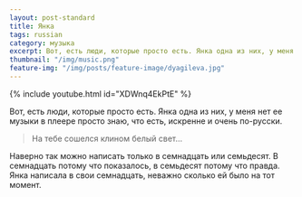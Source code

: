 ```yaml
---
layout: post-standard
title: Янка
tags: russian
category: музыка
excerpt: Вот, есть люди, которые просто есть. Янка одна из них, у меня нет ее музыки в плеере просто знаю, что от души, искренне и очень по-русски.
thumbnail: "/img/music.png"
feature-img: "/img/posts/feature-image/dyagileva.jpg"
---
```



{% include youtube.html id="XDWnq4EkPtE" %}

Вот, есть люди, которые просто есть. Янка одна из них, у меня нет ее музыки в плеере просто знаю, что есть, искренне и очень по-русски.
<blockquote><p>На тебе сошелся клином белый свет…</p></blockquote>

<!-- Дальше -->
Наверно так можно написать только в семнадцать или семьдесят. В семнадцать потому что показалось, в семьдесят потому что правда.
Янка написала в свои семнадцать, неважно сколько ей было на тот момент.


